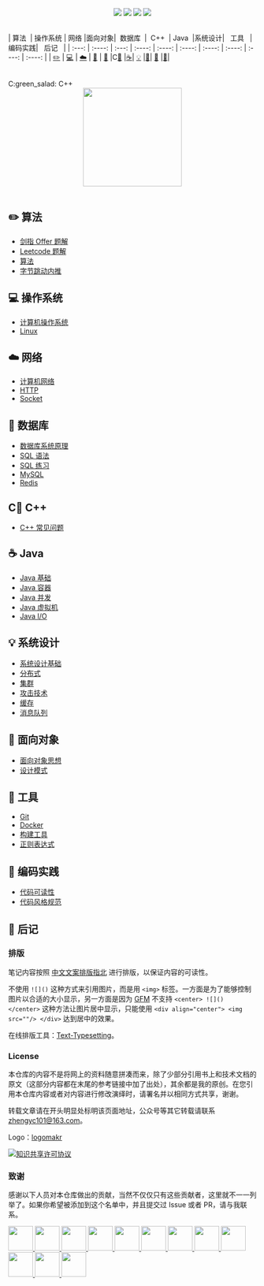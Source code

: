 <div align="center">
    <a href="https://www.matthew-sword.xyz"> <img src="https://badgen.net/badge/CyC/%E5%9C%A8%E7%BA%BF%E9%98%85%E8%AF%BB?icon=sourcegraph&color=4ab8a1"></a>
    <a href="https://gitstar-ranking.com/repositories"> <img src="https://badgen.net/badge/Rank/13?icon=github&color=4ab8a1"></a>
    <a href="https://github.com/matthew-sword/CS-Notes"> <img src="https://badgen.net/github/stars/matthew-sword/CS-Notes?icon=github&color=4ab8a1"></a>
    <a href="https://github.com/matthew-sword/CS-Notes"> <img src="https://badgen.net/github/forks/matthew-sword/CS-Notes?icon=github&color=4ab8a1"></a>
    <!-- <a href="assets/download.md"> <img src="https://badgen.net/badge/OvO/%E7%A6%BB%E7%BA%BF%E4%B8%8B%E8%BD%BD?icon=telegram&color=4ab8a1"></a> -->
    <!-- <a href="assets/download.md"> <img src="https://badgen.net/badge/%e5%85%ac%e4%bc%97%e5%8f%b7/matthew-sword?icon=rss&color=4ab8a1"></a> -->
</div>
<br>

| 算法&nbsp; | 操作系统 | 网络&nbsp;|面向对象| &nbsp;数据库&nbsp;&nbsp;| &nbsp;C++&nbsp;&nbsp;|&nbsp;Java&nbsp;&nbsp;|系统设计| &nbsp;&nbsp;工具&nbsp;&nbsp; |编码实践| &nbsp;&nbsp;后记&nbsp;&nbsp; |
| :---: | :----: | :---: | :----: | :----: | :----: | :----: | :----: | :----: | :----: |
| [:pencil2:](#pencil2-算法) | [:computer:](#computer-操作系统) | [:cloud:](#cloud-网络) | [:art:](#art-面向对象) | [:floppy_disk:](#floppy_disk-数据库) |C[:green_salad:](#C-green_salad-C++) |[:coffee:](#coffee-java)| [:bulb:](#bulb-系统设计) |[:wrench:](#wrench-工具)| [:watermelon:](#watermelon-编码实践) |[:memo:](#memo-后记)|

<br>
C:green_salad: C++
<div align="center">
    <img src="https://cs-notes-1256109796.cos.ap-guangzhou.myqcloud.com/githubio/LogoMakr_0zpEzN.png" width="200px">
</div>

<br>

## :pencil2: 算法

- [剑指 Offer 题解](https://github.com/matthew-sword/CS-Notes/blob/master/notes/剑指%20Offer%20题解%20-%20目录.md)
- [Leetcode 题解](https://github.com/matthew-sword/CS-Notes/blob/master/notes/Leetcode%20题解%20-%20目录.md)
- [算法](https://github.com/matthew-sword/CS-Notes/blob/master/notes/算法%20-%20目录.md)
- [字节跳动内推](assets/内推.md)

## :computer: 操作系统

- [计算机操作系统](https://github.com/matthew-sword/CS-Notes/blob/master/notes/计算机操作系统%20-%20目录.md)
- [Linux](https://github.com/matthew-sword/CS-Notes/blob/master/notes/Linux.md)

## :cloud: 网络 

- [计算机网络](https://github.com/matthew-sword/CS-Notes/blob/master/notes/计算机网络%20-%20目录.md)
- [HTTP](https://github.com/matthew-sword/CS-Notes/blob/master/notes/HTTP.md)
- [Socket](https://github.com/matthew-sword/CS-Notes/blob/master/notes/Socket.md)

## :floppy_disk: 数据库

- [数据库系统原理](https://github.com/matthew-sword/CS-Notes/blob/master/notes/数据库系统原理.md)
- [SQL 语法](https://github.com/matthew-sword/CS-Notes/blob/master/notes/SQL%20语法.md)
- [SQL 练习](https://github.com/matthew-sword/CS-Notes/blob/master/notes/SQL%20练习.md)
- [MySQL](https://github.com/matthew-sword/CS-Notes/blob/master/notes/MySQL.md)
- [Redis](https://github.com/matthew-sword/CS-Notes/blob/master/notes/Redis.md)

## C:green_salad: C++
- [C++ 常见问题](https://github.com/matthew-sword/CS-Notes/blob/master/notes/c++常见问题.md)

## :coffee: Java

- [Java 基础](https://github.com/matthew-sword/CS-Notes/blob/master/notes/Java%20基础.md)
- [Java 容器](https://github.com/matthew-sword/CS-Notes/blob/master/notes/Java%20容器.md)
- [Java 并发](https://github.com/matthew-sword/CS-Notes/blob/master/notes/Java%20并发.md)
- [Java 虚拟机](https://github.com/matthew-sword/CS-Notes/blob/master/notes/Java%20虚拟机.md)
- [Java I/O](https://github.com/matthew-sword/CS-Notes/blob/master/notes/Java%20IO.md)

## :bulb: 系统设计 

- [系统设计基础](https://github.com/matthew-sword/CS-Notes/blob/master/notes/系统设计基础.md)
- [分布式](https://github.com/matthew-sword/CS-Notes/blob/master/notes/分布式.md)
- [集群](https://github.com/matthew-sword/CS-Notes/blob/master/notes/集群.md)
- [攻击技术](https://github.com/matthew-sword/CS-Notes/blob/master/notes/攻击技术.md)
- [缓存](https://github.com/matthew-sword/CS-Notes/blob/master/notes/缓存.md)
- [消息队列](https://github.com/matthew-sword/CS-Notes/blob/master/notes/消息队列.md)

## :art: 面向对象

- [面向对象思想](https://github.com/matthew-sword/CS-Notes/blob/master/notes/面向对象思想.md)
- [设计模式](https://github.com/matthew-sword/CS-Notes/blob/master/notes/设计模式%20-%20目录.md)

## :wrench: 工具 

- [Git](https://github.com/matthew-sword/CS-Notes/blob/master/notes/Git.md)
- [Docker](https://github.com/matthew-sword/CS-Notes/blob/master/notes/Docker.md)
- [构建工具](https://github.com/matthew-sword/CS-Notes/blob/master/notes/构建工具.md)
- [正则表达式](https://github.com/matthew-sword/CS-Notes/blob/master/notes/正则表达式.md)

## :watermelon: 编码实践 

- [代码可读性](https://github.com/matthew-sword/CS-Notes/blob/master/notes/代码可读性.md)
- [代码风格规范](https://github.com/matthew-sword/CS-Notes/blob/master/notes/代码风格规范.md)

## :memo: 后记

### 排版

笔记内容按照 [中文文案排版指北](https://github.com/sparanoid/chinese-copywriting-guidelines/blob/master/README.zh-CN.md) 进行排版，以保证内容的可读性。

不使用 `![]()` 这种方式来引用图片，而是用 `<img>` 标签。一方面是为了能够控制图片以合适的大小显示，另一方面是因为 [GFM](https://github.github.com/gfm/) 不支持 `<center> ![]() </center>` 这种方法让图片居中显示，只能使用 `<div align="center"> <img src=""/> </div>` 达到居中的效果。

在线排版工具：[Text-Typesetting](https://github.com/matthew-sword/Text-Typesetting)。

### License

本仓库的内容不是将网上的资料随意拼凑而来，除了少部分引用书上和技术文档的原文（这部分内容都在末尾的参考链接中加了出处），其余都是我的原创。在您引用本仓库内容或者对内容进行修改演绎时，请署名并以相同方式共享，谢谢。

转载文章请在开头明显处标明该页面地址，公众号等其它转载请联系 zhengyc101@163.com。

Logo：[logomakr](https://logomakr.com/)

<a rel="license" href="http://creativecommons.org/licenses/by-nc-sa/4.0/"><img alt="知识共享许可协议" style="border-width:0" src="https://i.creativecommons.org/l/by-nc-sa/4.0/88x31.png" /></a>

### 致谢

感谢以下人员对本仓库做出的贡献，当然不仅仅只有这些贡献者，这里就不一一列举了。如果你希望被添加到这个名单中，并且提交过 Issue 或者 PR，请与我联系。

<a href="https://github.com/linw7">
    <img src="https://avatars3.githubusercontent.com/u/21679154?s=400&v=4" width="50px">
</a> 
<a href="https://github.com/g10guang">
    <img src="https://avatars1.githubusercontent.com/u/18458140?s=400&v=4" width="50px">
</a>
<a href="https://github.com/Sctwang">
    <img src="https://avatars3.githubusercontent.com/u/33345444?s=400&v=4" width="50px">
</a> 
<a href="https://github.com/ResolveWang">
    <img src="https://avatars1.githubusercontent.com/u/8018776?s=400&v=4" width="50px">
</a>
<a href="https://github.com/crossoverJie">
    <img src="https://avatars1.githubusercontent.com/u/15684156?s=400&v=4" width="50px">
</a> 
<a href="https://github.com/jy03078584">
    <img src="https://avatars2.githubusercontent.com/u/7719370?s=400&v=4" width="50px">
</a>
<a href="https://github.com/kwongtailau">
    <img src="https://avatars0.githubusercontent.com/u/22954582?s=400&v=4" width="50px">
</a>
<a href="https://github.com/xiangflight">
    <img src="https://avatars2.githubusercontent.com/u/10072416?s=400&v=4" width="50px">
</a>
<a href="https://github.com/mafulong">
    <img src="https://avatars1.githubusercontent.com/u/24795000?s=400&v=4" width="50px">
</a>
<a href="https://github.com/yanglbme">
    <img src="https://avatars1.githubusercontent.com/u/21008209?s=400&v=4" width="50px">
</a>
<a href="https://github.com/OOCZC">
    <img src="https://avatars1.githubusercontent.com/u/11623828?s=400&v=4" width="50px">
</a>
<a href="https://github.com/5renyuebing">
    <img src="https://avatars1.githubusercontent.com/u/32872430?s=400&v=4" width="50px">
</a>
